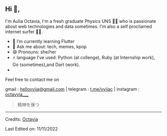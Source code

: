 <!-- <p align="center">
	/*<a href="https://github.com/fleetimee/fleetimee">
		<img src="https://raw.githubusercontent.com/vviia/vviia/main/github-metrics.svg">
	</a>
</p> -->

## Hi 👋, 
I'm Aulia Octavia, I'm a fresh graduate Physics UNS 👩‍💻 who is passionate about web technologies and data sometimes. I'm also a self procliamed internet surfer
🏄‍♂️. 

- 🌱 I’m currently learning Flutter
- 💬 Ask me about: tech, memes, kpop
- 😄 Pronouns: she/her
-  ⚡ language I've used: Python (at collenge),  Ruby (at Internship work), Go (sometimes),and Dart (work). 
-  

Feel free to contact me on

gmail : hellovviia@gmail.com | telegram : [t.me/vviiac](https://t.me/vviiac) | instagram : [octavvia___](https://instagram.com/octavvia___) 


> 精神を保つ

-----
Credits: [Octavia](https://github.com/vviia)

Last Edited on: 11/11/2022
 
